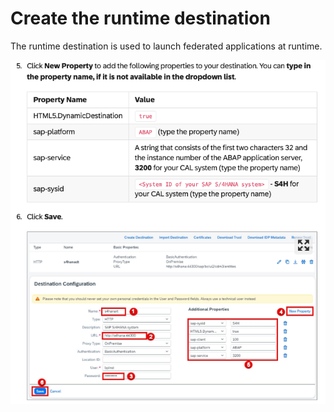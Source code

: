 # Create the runtime destination

The runtime destination is used to launch federated applications at runtime.

![runtimedest](./images/runtimedest.png)